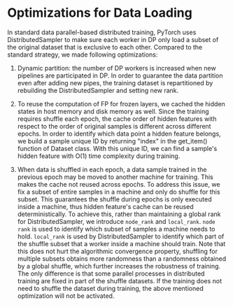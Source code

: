 # Optimizations for Data Loading
In standard data parallel-based distributed training, PyTorch uses DistributedSampler to make sure each worker in DP only load a subset of the original dataset that is exclusive to each other.
Compared to the standard strategy, we made following optimizations:
1. Dynamic partition: the number of DP workers is increased when new pipelines are participated in DP. 
In order to guarantee the data partition even after adding new pipes, the training dataset is repartitioned by rebuilding the DistributedSampler and setting new rank. 

2. To reuse the computation of FP for frozen layers, we cached the hidden states in host memory and disk memory as well. 
Since the training requires shuffle each epoch, the cache order of hidden features with respect to the order of original samples is different across different epochs.
In order to identify which data point a hidden feature belongs, we build a sample unique ID by returning "index" in the get_item() function of Dataset class.
With this unique ID, we can find a sample's hidden feature with O(1) time complexity during training.

3. When data is shuffled in each epoch, a data sample trained in the previous epoch may be moved to another machine for training. 
This makes the cache not reused across epochs. To address this issue, we fix a subset of entire samples in a machine and only do shuffle for this subset.
This guarantees the shuffle during epochs is only executed inside a machine, thus hidden feature's cache can be reused deterministically.
To achieve this, rather than maintaining a global rank for DistributedSampler, we introduce `node_rank` and `local_rank`. 
`node rank` is used to identify which subset of samples a machine needs to hold. `local_rank` is used by DistributedSampler to identify which part of the shuffle subset that a worker inside a machine should train.
Note that this does not hurt the algorithmic convergence property, shuffling for multiple subsets obtains more randomness than a randomness obtained by a global shuffle, which further increases the robustness of training. The only difference is that some parallel processes in distributed training are fixed in part of the shuffle datasets. If the training does not need to shuffle the dataset during training, the above mentioned optimization will not be activated.
